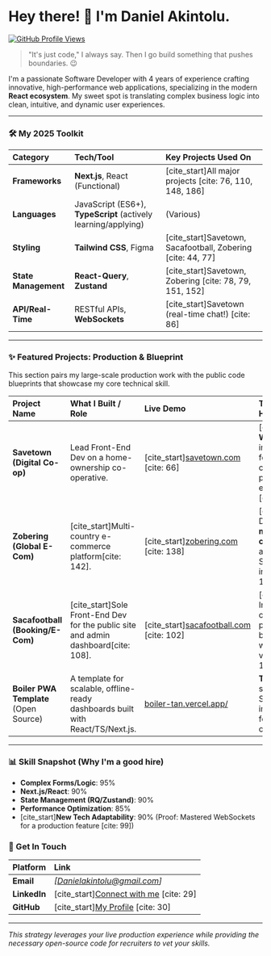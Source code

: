 # Hey there! 👋 I'm Daniel Akintolu.

[![GitHub Profile Views](https://komarev.com/ghpvc/?username=Dhanny-aay&color=blue)](https://github.com/Dhanny-aay)

> "It's just code," I always say. Then I go build something that pushes boundaries. 😉

I'm a passionate Software Developer with 4 years of experience crafting innovative, high-performance web applications, specializing in the modern **React ecosystem**. My sweet spot is translating complex business logic into clean, intuitive, and dynamic user experiences.

---

### 🛠️ My 2025 Toolkit

| Category | Tech/Tool | Key Projects Used On |
| :--- | :--- | :--- |
| **Frameworks** | **Next.js**, React (Functional) | [cite_start]All major projects [cite: 76, 110, 148, 186] |
| **Languages** | JavaScript (ES6+), **TypeScript** (actively learning/applying) | (Various) |
| **Styling** | **Tailwind CSS**, Figma | [cite_start]Savetown, Sacafootball, Zobering [cite: 44, 77] |
| **State Management** | **React-Query**, **Zustand** | [cite_start]Savetown, Zobering [cite: 78, 79, 151, 152] |
| **API/Real-Time** | RESTful APIs, **WebSockets** | [cite_start]Savetown (real-time chat!) [cite: 86] |

---

### ✨ Featured Projects: Production & Blueprint

This section pairs my large-scale production work with the public code blueprints that showcase my core technical skill.

| Project Name | What I Built / Role | Live Demo | Technical Highlight | Code Blueprint |
| :--- | :--- | :--- | :--- | :--- |
| **Savetown (Digital Co-op)** | Lead Front-End Dev on a home-ownership co-operative. | [cite_start][savetown.com](https://savetown.com) [cite: 66] | [cite_start]💬 **WebSockets** implementation for real-time chat (my first pro experience)[cite: 86, 87]. | [Chat Module Repo](https://github.com/Dhanny-aay/savetown-websocket-chat-module) |
| **Zobering (Global E-Com)** | [cite_start]Multi-country e-commerce platform[cite: 142]. | [cite_start][zobering.com](https://zobering.com) [cite: 138] | [cite_start]💸 Dynamic **multi-currency** cart and seamless Stripe/Paystack integration[cite: 155, 162]. | [Checkout POC Repo](https://github.com/Dhanny-aay/zobering-multi-currency-checkout-poc) |
| **Sacafootball (Booking/E-Com)** | [cite_start]Sole Front-End Dev for the public site and admin dashboard[cite: 108]. | [cite_start][sacafootball.com](https://sacafootball.com) [cite: 102] | [cite_start]🧠 Intelligent, conflict-prevention booking engine with complex validation[cite: 118, 119]. | [Booking Logic Repo](https://github.com/Dhanny-aay/sacafootball-booking-engine-logic) |
| **Boiler PWA Template** (Open Source) | A template for scalable, offline-ready dashboards built with React/TS/Next.js. | [boiler-tan.vercel.app/](https://boiler-tan.vercel.app/) | **TypeScript** strict mode and Service Worker implementation for offline caching. | [Go to Repo](https://github.com/Dhanny-aay/ts-next-pwa-dashboard) |

---

### 📊 Skill Snapshot (Why I'm a good hire)
* **Complex Forms/Logic**: 95%
* **Next.js/React**: 90%
* **State Management (RQ/Zustand)**: 90%
* **Performance Optimization**: 85%
* [cite_start]**New Tech Adaptability**: 90% (Proof: Mastered WebSockets for a production feature [cite: 99])

### 🤝 Get In Touch

| Platform | Link |
| :--- | :--- |
| **Email** | *[Danielakintolu@gmail.com]* |
| **LinkedIn** | [cite_start][Connect with me](https://ng.linkedin.com/in/daniel-akintolu-a38138222) [cite: 29] |
| **GitHub** | [cite_start][My Profile](https://github.com/Dhanny-aay) [cite: 30] |

---

*This strategy leverages your live production experience while providing the necessary open-source code for recruiters to vet your skills.*
